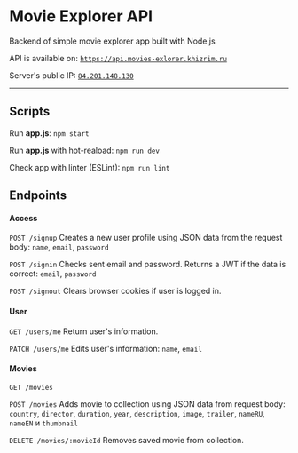 # Movie Explorer API
Backend of simple movie explorer app built with Node.js

API is available on: [`https://api.movies-exlorer.khizrim.ru`](https://api.movies-exlorer.khizrim.ru)

Server's public IP: [`84.201.148.130`](http://84.201.148.130)
___
## Scripts
Run **app.js**:
`npm start`

Run **app.js** with hot-reaload:
`npm run dev`

Check app with linter (ESLint):
`npm run lint`

## Endpoints
#### Access
`POST /signup`
Creates a new user profile using JSON data from the request body:
`name`, `email`, `password`

`POST /signin`
Checks sent email and password. Returns a JWT if the data is correct:
`email`, `password`

`POST /signout`
Clears browser cookies if user is logged in.

#### User
`GET /users/me`
Return user's information.

`PATCH /users/me`
Edits user's information: `name`, `email`

#### Movies
`GET /movies`

`POST /movies`
Adds movie to collection using JSON data from request body:
`country`, `director`, `duration`, `year`, `description`, `image`, `trailer`, `nameRU`, `nameEN` и `thumbnail`

`DELETE /movies/:movieId`
Removes saved movie from collection.
